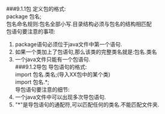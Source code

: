 ###9.1.1包
定义包的格式:  
package 包名;  
包名命名规则:包名全部小写.目录结构必须与包名的结构相匹配  
包语句要注意的事项:  
1. package语句必须位于java文件中第一个语句.  
2. 如果一个类加上了包语句,那么该类的完整类名就是:包名.类名  
3. 一个java文件只能有一个包语句.  
###9.1.2导包
导包语句的格式:  
import 包名.类名;(导入XX包中的某个类)  
import 包名.\*;  
导包语句要注意的细节:  
1. 一个java文件中可以出现多次导包语句.  
2. "\*"是导包语句的通配符,可以匹配任何的类名.不能匹配文件夹.  

